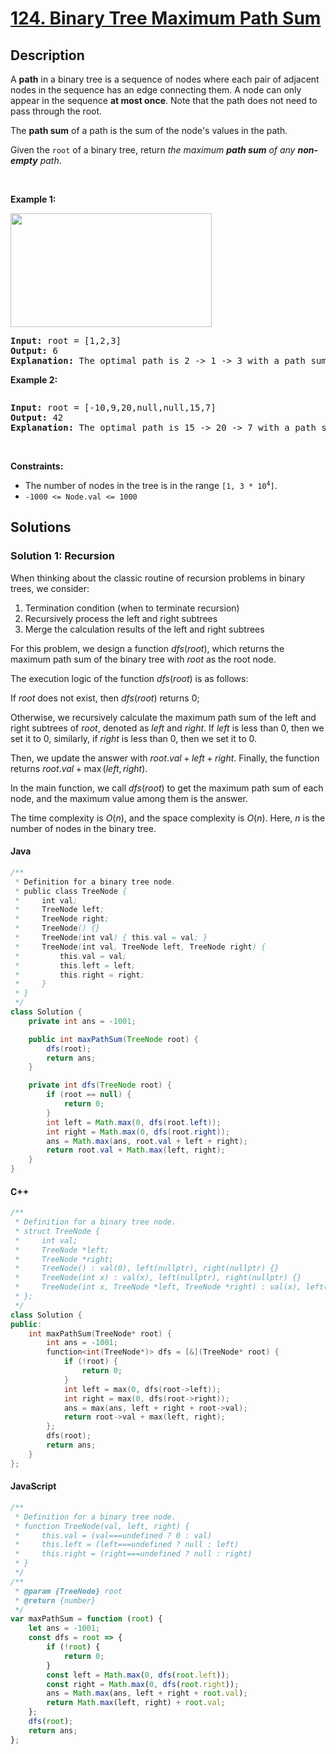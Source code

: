 # [124. Binary Tree Maximum Path Sum](https://leetcode.com/problems/binary-tree-maximum-path-sum)

## Description

<!-- description:start -->

<p>A <strong>path</strong> in a binary tree is a sequence of nodes where each pair of adjacent nodes in the sequence has an edge connecting them. A node can only appear in the sequence <strong>at most once</strong>. Note that the path does not need to pass through the root.</p>

<p>The <strong>path sum</strong> of a path is the sum of the node&#39;s values in the path.</p>

<p>Given the <code>root</code> of a binary tree, return <em>the maximum <strong>path sum</strong> of any <strong>non-empty</strong> path</em>.</p>

<p>&nbsp;</p>
<p><strong class="example">Example 1:</strong></p>
<img alt="" src="https://fastly.jsdelivr.net/gh/doocs/leetcode@main/solution/0100-0199/0124.Binary%20Tree%20Maximum%20Path%20Sum/images/exx1.jpg" style="width: 322px; height: 182px;" />
<pre>
<strong>Input:</strong> root = [1,2,3]
<strong>Output:</strong> 6
<strong>Explanation:</strong> The optimal path is 2 -&gt; 1 -&gt; 3 with a path sum of 2 + 1 + 3 = 6.
</pre>

<p><strong class="example">Example 2:</strong></p>
<img alt="" src="https://fastly.jsdelivr.net/gh/doocs/leetcode@main/solution/0100-0199/0124.Binary%20Tree%20Maximum%20Path%20Sum/images/exx2.jpg" />
<pre>
<strong>Input:</strong> root = [-10,9,20,null,null,15,7]
<strong>Output:</strong> 42
<strong>Explanation:</strong> The optimal path is 15 -&gt; 20 -&gt; 7 with a path sum of 15 + 20 + 7 = 42.
</pre>

<p>&nbsp;</p>
<p><strong>Constraints:</strong></p>

<ul>
	<li>The number of nodes in the tree is in the range <code>[1, 3 * 10<sup>4</sup>]</code>.</li>
	<li><code>-1000 &lt;= Node.val &lt;= 1000</code></li>
</ul>

<!-- description:end -->

## Solutions

<!-- solution:start -->

### Solution 1: Recursion

When thinking about the classic routine of recursion problems in binary trees, we consider:

1. Termination condition (when to terminate recursion)
2. Recursively process the left and right subtrees
3. Merge the calculation results of the left and right subtrees

For this problem, we design a function $dfs(root)$, which returns the maximum path sum of the binary tree with $root$ as the root node.

The execution logic of the function $dfs(root)$ is as follows:

If $root$ does not exist, then $dfs(root)$ returns $0$;

Otherwise, we recursively calculate the maximum path sum of the left and right subtrees of $root$, denoted as $left$ and $right$. If $left$ is less than $0$, then we set it to $0$, similarly, if $right$ is less than $0$, then we set it to $0$.

Then, we update the answer with $root.val + left + right$. Finally, the function returns $root.val + \max(left, right)$.

In the main function, we call $dfs(root)$ to get the maximum path sum of each node, and the maximum value among them is the answer.

The time complexity is $O(n)$, and the space complexity is $O(n)$. Here, $n$ is the number of nodes in the binary tree.

#### Java

```java
/**
 * Definition for a binary tree node.
 * public class TreeNode {
 *     int val;
 *     TreeNode left;
 *     TreeNode right;
 *     TreeNode() {}
 *     TreeNode(int val) { this.val = val; }
 *     TreeNode(int val, TreeNode left, TreeNode right) {
 *         this.val = val;
 *         this.left = left;
 *         this.right = right;
 *     }
 * }
 */
class Solution {
    private int ans = -1001;

    public int maxPathSum(TreeNode root) {
        dfs(root);
        return ans;
    }

    private int dfs(TreeNode root) {
        if (root == null) {
            return 0;
        }
        int left = Math.max(0, dfs(root.left));
        int right = Math.max(0, dfs(root.right));
        ans = Math.max(ans, root.val + left + right);
        return root.val + Math.max(left, right);
    }
}
```

#### C++

```cpp
/**
 * Definition for a binary tree node.
 * struct TreeNode {
 *     int val;
 *     TreeNode *left;
 *     TreeNode *right;
 *     TreeNode() : val(0), left(nullptr), right(nullptr) {}
 *     TreeNode(int x) : val(x), left(nullptr), right(nullptr) {}
 *     TreeNode(int x, TreeNode *left, TreeNode *right) : val(x), left(left), right(right) {}
 * };
 */
class Solution {
public:
    int maxPathSum(TreeNode* root) {
        int ans = -1001;
        function<int(TreeNode*)> dfs = [&](TreeNode* root) {
            if (!root) {
                return 0;
            }
            int left = max(0, dfs(root->left));
            int right = max(0, dfs(root->right));
            ans = max(ans, left + right + root->val);
            return root->val + max(left, right);
        };
        dfs(root);
        return ans;
    }
};
```
#### JavaScript

```js
/**
 * Definition for a binary tree node.
 * function TreeNode(val, left, right) {
 *     this.val = (val===undefined ? 0 : val)
 *     this.left = (left===undefined ? null : left)
 *     this.right = (right===undefined ? null : right)
 * }
 */
/**
 * @param {TreeNode} root
 * @return {number}
 */
var maxPathSum = function (root) {
    let ans = -1001;
    const dfs = root => {
        if (!root) {
            return 0;
        }
        const left = Math.max(0, dfs(root.left));
        const right = Math.max(0, dfs(root.right));
        ans = Math.max(ans, left + right + root.val);
        return Math.max(left, right) + root.val;
    };
    dfs(root);
    return ans;
};
```
<!-- solution:end -->

<!-- problem:end -->